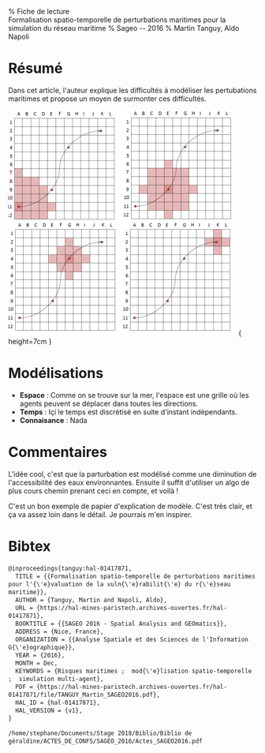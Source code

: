 % Fiche de lecture  
Formalisation spatio-temporelle de perturbations maritimes pour la simulation du réseau maritime
% Sageo -- 2016
% Martin Tanguy, Aldo Napoli

# Résumé

Dans cet article, l'auteur explique les difficultés à modéliser les pertubations
maritimes et propose un moyen de  surmonter ces difficultés.

![Évolution d'une perturbation](tanguy2016.png){ height=7cm }

# Modélisations 

* **Espace** : Comme on se trouve sur la mer, l'espace est une grille où les
agents peuvent se déplacer dans toutes les directions.
* **Temps** : Içi le temps est discrétisé en suite d'instant indépendants.
* **Connaisance** : Nada

# Commentaires
L'idée cool, c'est que la parturbation est modélisé comme une diminution de
l'accessibilité des eaux environnantes. Ensuite il suffit d'utiliser un algo
de plus cours chemin prenant ceci en compte, et voilà !

C'est un bon exemple de papier d'explication de modèle. C'est très clair, et
ça va assez loin dans le détail. Je pourrais m'en inspirer.

# Bibtex
```
@inproceedings{tanguy:hal-01417871,
  TITLE = {{Formalisation spatio-temporelle de perturbations maritimes pour l'{\'e}valuation de la vuln{\'e}rabilit{\'e} du r{\'e}seau maritime}},
  AUTHOR = {Tanguy, Martin and Napoli, Aldo},
  URL = {https://hal-mines-paristech.archives-ouvertes.fr/hal-01417871},
  BOOKTITLE = {{SAGEO 2016 - Spatial Analysis and GEOmatics}},
  ADDRESS = {Nice, France},
  ORGANIZATION = {{Analyse Spatiale et des Sciences de l'Information G{\'e}ographique}},
  YEAR = {2016},
  MONTH = Dec,
  KEYWORDS = {Risques maritimes ;  mod{\'e}lisation spatio-temporelle ;  simulation multi-agent},
  PDF = {https://hal-mines-paristech.archives-ouvertes.fr/hal-01417871/file/TANGUY_Martin_SAGEO2016.pdf},
  HAL_ID = {hal-01417871},
  HAL_VERSION = {v1},
}
```
```
/home/stephane/Documents/Stage 2018/Biblio/Biblio de géraldine/ACTES_DE_CONFS/SAGEO_2016/Actes_SAGEO2016.pdf
```
